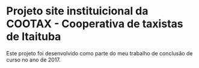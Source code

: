 # Projeto site instituicional da COOTAX - Cooperativa de taxistas de Itaituba
Este projeto foi desenvolvido como parte do meu trabalho de conclusão de curso no ano de 2017.
